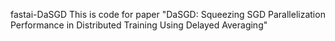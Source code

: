 fastai-DaSGD
This is code for paper "DaSGD: Squeezing SGD Parallelization Performance in Distributed Training Using Delayed Averaging"
